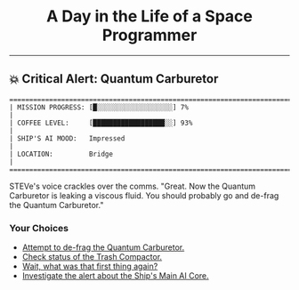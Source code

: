 <h1 align="center">A Day in the Life of a Space Programmer</h1>

---

<h2 id="node-79">💥 Critical Alert: Quantum Carburetor</h2>

```
========================================================================
| MISSION PROGRESS: [█░░░░░░░░░░░░░░░░░░░] 7%                                  |
| COFFEE LEVEL:     [██████████████████░░] 93%                                 |
| SHIP'S AI MOOD:   Impressed                                                  |
| LOCATION:         Bridge                                                     |
========================================================================
```

STEVe's voice crackles over the comms. "Great. Now the Quantum Carburetor is leaking a viscous fluid. You should probably go and de-frag the Quantum Carburetor."



### Your Choices

*   [Attempt to de-frag the Quantum Carburetor.](./README-0082.md)
*   [Check status of the Trash Compactor.](./README-0078.md)
*   [Wait, what was that first thing again?](./README-0074.md)
*   [Investigate the alert about the Ship's Main AI Core.](./README-0096.md)
